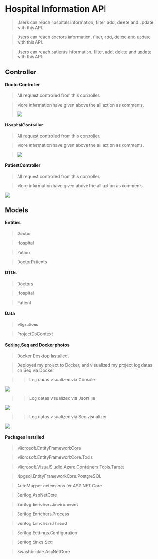 # Hospital Information API

>Users can reach hospitals information, filter, add, delete and update with this API.

>Users can reach doctors information, filter, add, delete and update with this API.

>Users can reach patients information, filter, add, delete and update with this API.

## Controller
#### DoctorController
>All request controlled from this controller.

>More information have given above the all action as comments.
>
><img src="https://github.com/Hepsiburada-Backend-Bootcamp/Homework-2-BurcuMantar/blob/master/Homework-2-BurcuMantar/Images/DoctorSwg.png"/>

#### HospitalController
>All request controlled from this controller.

>More information have given above the all action as comments.

><img src="https://github.com/Hepsiburada-Backend-Bootcamp/Homework-2-BurcuMantar/blob/master/Homework-2-BurcuMantar/Images/HospitalSwg.png"/>

#### PatientController
>All request controlled from this controller.

>More information have given above the all action as comments.

<img src="https://github.com/Hepsiburada-Backend-Bootcamp/Homework-2-BurcuMantar/blob/master/Homework-2-BurcuMantar/Images/PatientSwg.png"/>

## Models
#### Entities
>Doctor

>Hospital

>Patien

>DoctorPatients

#### DTOs
>Doctors

>Hospital

>Patient

#### Data
>Migrations

>ProjectDbContext

#### Serilog,Seq and Docker photos
>Docker Desktop Installed.

>Deployed my project to Docker, and visualized my project log datas on Seq via Docker.

>>Log datas visualized via Console

<img src="https://github.com/Hepsiburada-Backend-Bootcamp/Homework-2-BurcuMantar/blob/master/Homework-2-BurcuMantar/Images/DoctorControlLogData.png"/>

>>Log datas visualized via JsonFile

<img src="https://github.com/Hepsiburada-Backend-Bootcamp/Homework-2-BurcuMantar/blob/master/Homework-2-BurcuMantar/Images/LogJsonType.png"/>

>>Log datas visualized via Seq visualizer

<img src="https://github.com/Hepsiburada-Backend-Bootcamp/Homework-2-BurcuMantar/blob/master/Homework-2-BurcuMantar/Images/Seq.png"/>


#### Packages Installed
>Microsoft.EntityFrameworkCore

>Microsoft.EntityFrameworkCore.Tools

>Microsoft.VisualStudio.Azure.Containers.Tools.Target

>Npgsql.EntityFrameworkCore.PostgreSQL

>AutoMapper extensions for ASP.NET Core

>Serilog.AspNetCore

>Serilog.Enrichers.Environment

>Serilog.Enrichers.Process

>Serilog.Enrichers.Thread

>Serilog.Settings.Configuration

>Serilog.Sinks.Seq

>Swashbuckle.AspNetCore




